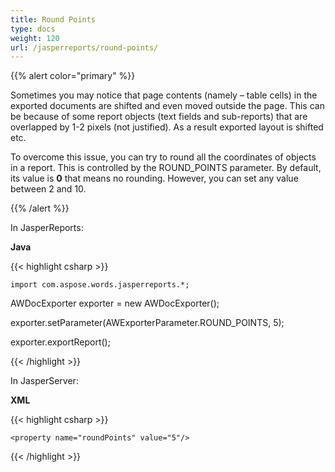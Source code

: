 ```yaml
---
title: Round Points
type: docs
weight: 120
url: /jasperreports/round-points/
---
```


{{% alert color="primary" %}} 

Sometimes you may notice that page contents (namely – table cells) in the exported documents are shifted and even moved outside the page. This can be because of some report objects (text fields and sub-reports) that are overlapped by 1-2 pixels (not justified). As a result exported layout is shifted etc.

To overcome this issue, you can try to round all the coordinates of objects in a report. This is controlled by the ROUND_POINTS parameter. By default, its value is **0** that means no rounding. However, you can set any value between 2 and 10.

{{% /alert %}} 

In JasperReports:

**Java**

{{< highlight csharp >}}

    import com.aspose.words.jasperreports.*;

   AWDocExporter exporter = new AWDocExporter();

   exporter.setParameter(AWExporterParameter.ROUND_POINTS, 5);

   exporter.exportReport();



{{< /highlight >}}

In JasperServer:

**XML**

{{< highlight csharp >}}

 <bean id="aw_exportParameters" class="com.aspose.words.jasperreports.AWExportParametersBean">

    <property name="roundPoints" value="5"/>

</bean>



{{< /highlight >}}
